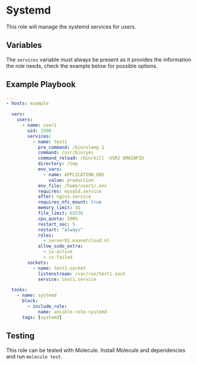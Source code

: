 # Systemd

This role will manage the systemd services for users.

## Variables

The `services` variable must always be present as it provides the information the role needs, check the example below for possible options.

## Example Playbook

```yaml
---
- hosts: example

  vars:
    users:
      - name: user1
        uid: 1500
        services:
          - name: test1
            pre_command: /bin/sleep 1
            command: /usr/bin/yes
            command_reload: /bin/kill -USR2 $MAINPID
            directory: /tmp
            env_vars:
              - name: APPLICATION_ENV
                value: production
            env_file: /home/user1/.env
            requires: mysqld.service
            after: nginx.service
            requires_nfs_mount: true
            memory_limit: 1G
            file_limit: 65536
            cpu_quota: 200%
            restart_sec: 5
            restart: "always"
            roles:
              - server01.exonetcloud.nl
            allow_sudo_extra:
              - is-active
              - is-failed
        sockets:
          - name: test1-socket
            listenstream: /var/run/test1.sock
            service: test1.service

  tasks:
    - name: systemd
      block:
        - include_role:
            name: ansible-role-systemd
      tags: [systemd]
```

## Testing

This role can be tested with Molecule. Install Molecule and dependencies and run `molecule test`.
